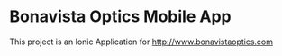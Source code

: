 
# Bonavista Optics Mobile App
This project is an Ionic Application for http://www.bonavistaoptics.com

